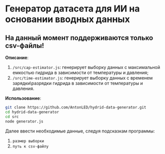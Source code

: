 # Генератор датасета для ИИ на основании вводных данных

## На данный момент поддерживаются только csv-файлы!

**Описание**:
1. `/src/cap-estimator.js`: генерирует выборку данных с максимальной емкостью гидрида в зависимости от температуры и давления;
2. `/src/time-estimator.js`: генерирует выборку данных с временем зарядки\разрядки гидрида в зависимости от температуры и давления.

**Использование**:
```bash
git clone https://github.com/AntonLED/hydrid-data-generator.git
cd hydrid-data-generator
cd src 
node generator.js
```
Далее ввести необходимые данные, следуя подсказкам программы: 
1. `размер выборки`
2. `путь к csv-файлу`
